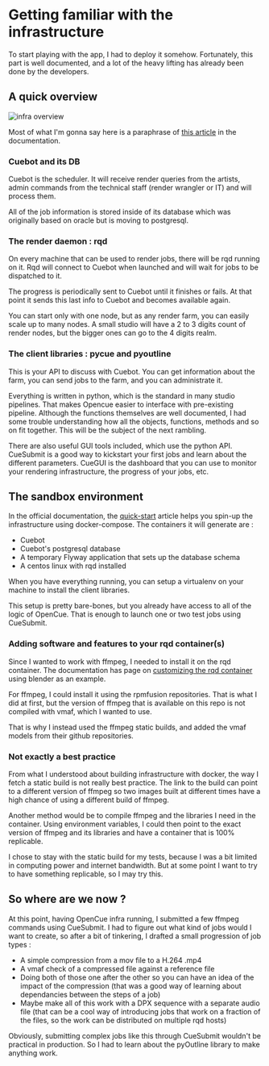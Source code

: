 # Getting familiar with the infrastructure

To start playing with the app, I had to deploy it somehow. Fortunately, this part is well documented, and a lot of the heavy lifting has already been done by the developers.

## A quick overview

![infra overview](https://www.opencue.io/docs/images/opencue_architecture.svg)

Most of what I'm gonna say here is a paraphrase of [this article](https://www.opencue.io/docs/concepts/opencue-overview/) in the documentation.

### Cuebot and its DB

Cuebot is the scheduler. It will receive render queries from the artists, admin commands from the technical staff (render wrangler or IT) and will process them.

All of the job information is stored inside of its database which was originally based on oracle but is moving to postgresql.

### The render daemon : rqd

On every machine that can be used to render jobs, there will be rqd running on it. Rqd will connect to Cuebot when launched and will wait for jobs to be dispatched to it.

The progress is periodically sent to Cuebot until it finishes or fails. At that point it sends this last info to Cuebot and becomes available again.

You can start only with one node, but as any render farm, you can easily scale up to many nodes. A small studio will have a 2 to 3 digits count of render nodes, but the bigger ones can go to the 4 digits realm.

### The client libraries : pycue and pyoutline

This is your API to discuss with Cuebot. You can get information about the farm, you can send jobs to the farm, and you can administrate it.

Everything is written in python, which is the standard in many studio pipelines. That makes Opencue easier to interface with pre-existing pipeline.
Although the functions themselves are well documented, I had some trouble understanding how all the objects, functions, methods and so on fit together. This will be the subject of the next rambling.

There are also useful GUI tools included, which use the python API. CueSubmit is a good way to kickstart your first jobs and learn about the different parameters. CueGUI is the dashboard that you can use to monitor your rendering infrastructure, the progress of your jobs, etc.

## The sandbox environment 

In the official documentation, the [quick-start](https://www.opencue.io/docs/quick-starts/) article helps you spin-up the infrastructure using docker-compose. The containers it will generate are :

- Cuebot
- Cuebot's postgresql database
- A temporary Flyway application that sets up the database schema
- A centos linux with rqd installed

When you have everything running, you can setup a virtualenv on your machine to install the client libraries.

This setup is pretty bare-bones, but you already have access to all of the logic of OpenCue. That is enough to launch one or two test jobs using CueSubmit.

### Adding software and features to your rqd container(s)

Since I wanted to work with ffmpeg, I needed to install it on the rqd container. The documentation has page on [customizing the rqd container](https://www.opencue.io/docs/other-guides/customizing-rqd/) using blender as an example.

For ffmpeg, I could install it using the rpmfusion repositories. That is what I did at first, but the version of ffmpeg that is available on this repo is not compiled with vmaf, which I wanted to use.

That is why I instead used the ffmpeg static builds, and added the vmaf models from their github repositories.

### Not exactly a best practice

From what I understood about building infrastructure with docker, the way I fetch a static build is not really best practice. The link to the build can point to a different version of ffmpeg so two images built at different times have a high chance of using a different build of ffmpeg.

Another method would be to compile ffmpeg and the libraries I need in the container. Using environment variables, I could then point to the exact version of ffmpeg and its libraries and have a container that is 100% replicable.

I chose to stay with the static build for my tests, because I was a bit limited in computing power and internet bandwidth. But at some point I want to try to have something replicable, so I may try this.

## So where are we now ?

At this point, having OpenCue infra running, I submitted a few ffmpeg commands using CueSubmit. I had to figure out what kind of jobs would I want to create, so after a bit of tinkering, I drafted a small progression of job types :

- A simple compression from a mov file to a H.264 .mp4
- A vmaf check of a compressed file against a reference file
- Doing both of those one after the other so you can have an idea of the impact of the compression (that was a good way of learning about dependancies between the steps of a job)
- Maybe make all of this work with a DPX sequence with a separate audio file (that can be a cool way of introducing jobs that work on a fraction of the files, so the work can be distributed on multiple rqd hosts)

Obviously, submitting complex jobs like this through CueSubmit wouldn't be practical in production. So I had to learn about the pyOutline library to make anything work.

